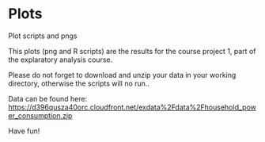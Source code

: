 Plots
=====

Plot scripts and pngs

This plots (png and R scripts) are the results for the course project 1, part of the explaratory analysis course.

Please do not forget to download and unzip your data in your working directory, otherwise the scripts will no run..

Data can be found here: https://d396qusza40orc.cloudfront.net/exdata%2Fdata%2Fhousehold_power_consumption.zip

Have fun!
